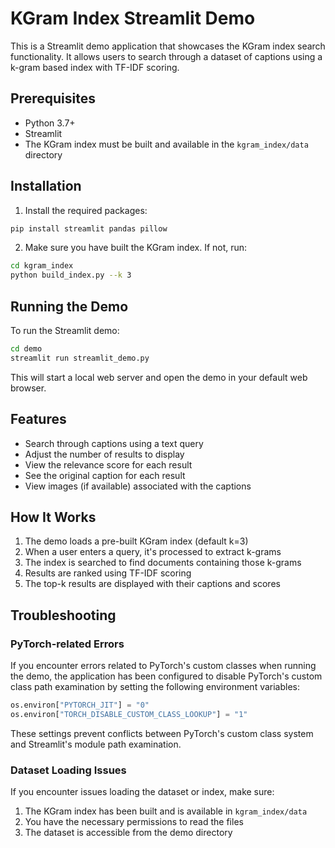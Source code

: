 # KGram Index Streamlit Demo

This is a Streamlit demo application that showcases the KGram index search functionality. It allows users to search through a dataset of captions using a k-gram based index with TF-IDF scoring.

## Prerequisites

- Python 3.7+
- Streamlit
- The KGram index must be built and available in the `kgram_index/data` directory

## Installation

1. Install the required packages:
```bash
pip install streamlit pandas pillow
```

2. Make sure you have built the KGram index. If not, run:
```bash
cd kgram_index
python build_index.py --k 3
```

## Running the Demo

To run the Streamlit demo:

```bash
cd demo
streamlit run streamlit_demo.py
```

This will start a local web server and open the demo in your default web browser.

## Features

- Search through captions using a text query
- Adjust the number of results to display
- View the relevance score for each result
- See the original caption for each result
- View images (if available) associated with the captions

## How It Works

1. The demo loads a pre-built KGram index (default k=3)
2. When a user enters a query, it's processed to extract k-grams
3. The index is searched to find documents containing those k-grams
4. Results are ranked using TF-IDF scoring
5. The top-k results are displayed with their captions and scores

## Troubleshooting

### PyTorch-related Errors

If you encounter errors related to PyTorch's custom classes when running the demo, the application has been configured to disable PyTorch's custom class path examination by setting the following environment variables:

```python
os.environ["PYTORCH_JIT"] = "0"
os.environ["TORCH_DISABLE_CUSTOM_CLASS_LOOKUP"] = "1"
```

These settings prevent conflicts between PyTorch's custom class system and Streamlit's module path examination.

### Dataset Loading Issues

If you encounter issues loading the dataset or index, make sure:
1. The KGram index has been built and is available in `kgram_index/data`
2. You have the necessary permissions to read the files
3. The dataset is accessible from the demo directory 